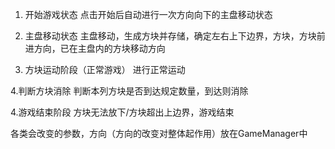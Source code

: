 1. 开始游戏状态 
   点击开始后自动进行一次方向向下的主盘移动状态

2. 主盘移动状态
   主盘移动，生成方块并存储，确定左右上下边界，方块，方块前进方向，已在主盘内的方块移动方向

3. 方块运动阶段（正常游戏）
   进行正常运动

4.判断方块消除
  判断本列方块是否到达规定数量，到达则消除

4.游戏结束阶段
   方块无法放下/方块超出上边界，游戏结束

各类会改变的参数，方向（方向的改变对整体起作用）放在GameManager中